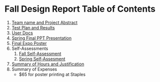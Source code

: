 # Fall Design Report Table of Contents
1. [Team name and Project Abstract](/Project_Planning_And_Assignments/Project_Description.md)
2. [Test Plan and Results](/Project_Planning_And_Assignments/Test_Plan_And_Results.pdf)
3. [User Docs](/USER_DOCS.md)
4. [Spring Final PPT Presentation](https://docs.google.com/presentation/d/1Zhb0sGaYNVrJPqnTdKtY5an3Z8EAIc17fDHHG__onvo/edit?usp=sharing)
5. [Final Expo Poster](/Project_Planning_And_Assignments/AssembleXperience_Poster.pdf)
6. Self-Assessments
	1. [Fall Self-Assessment](https://mailuc-my.sharepoint.com/:w:/g/personal/darsttd_mail_uc_edu/EQSV9a1MrPNErPY_alzKcc0B7-XVkzDY66qbFKZjJ19Btw?e=fkD8x8)
	2. [Spring Self-Assesment](/Project_Planning_And_Assignments/Spring_Self_Assessment.pdf)
7. [Summary of Hours and Justification](https://mailuc-my.sharepoint.com/:w:/g/personal/darsttd_mail_uc_edu/EYFDPVLA0A5NuX1DPVdQxyoBi6KpYkyOMZAxe4CxmS4_mQ?e=8CyOkW)
8. Summary of Expenses
	- $65 for poster printing at Staples